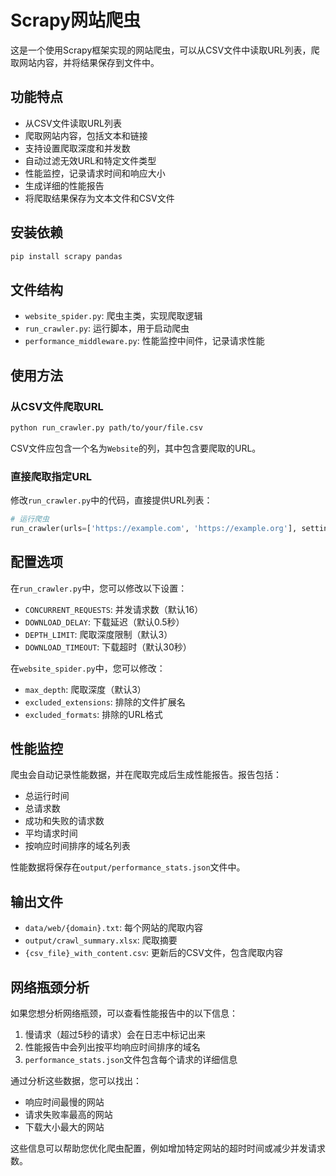 # Scrapy网站爬虫

这是一个使用Scrapy框架实现的网站爬虫，可以从CSV文件中读取URL列表，爬取网站内容，并将结果保存到文件中。

## 功能特点

- 从CSV文件读取URL列表
- 爬取网站内容，包括文本和链接
- 支持设置爬取深度和并发数
- 自动过滤无效URL和特定文件类型
- 性能监控，记录请求时间和响应大小
- 生成详细的性能报告
- 将爬取结果保存为文本文件和CSV文件

## 安装依赖

```bash
pip install scrapy pandas
```

## 文件结构

- `website_spider.py`: 爬虫主类，实现爬取逻辑
- `run_crawler.py`: 运行脚本，用于启动爬虫
- `performance_middleware.py`: 性能监控中间件，记录请求性能

## 使用方法

### 从CSV文件爬取URL

```bash
python run_crawler.py path/to/your/file.csv
```

CSV文件应包含一个名为`Website`的列，其中包含要爬取的URL。

### 直接爬取指定URL

修改`run_crawler.py`中的代码，直接提供URL列表：

```python
# 运行爬虫
run_crawler(urls=['https://example.com', 'https://example.org'], settings=settings)
```

## 配置选项

在`run_crawler.py`中，您可以修改以下设置：

- `CONCURRENT_REQUESTS`: 并发请求数（默认16）
- `DOWNLOAD_DELAY`: 下载延迟（默认0.5秒）
- `DEPTH_LIMIT`: 爬取深度限制（默认3）
- `DOWNLOAD_TIMEOUT`: 下载超时（默认30秒）

在`website_spider.py`中，您可以修改：

- `max_depth`: 爬取深度（默认3）
- `excluded_extensions`: 排除的文件扩展名
- `excluded_formats`: 排除的URL格式

## 性能监控

爬虫会自动记录性能数据，并在爬取完成后生成性能报告。报告包括：

- 总运行时间
- 总请求数
- 成功和失败的请求数
- 平均请求时间
- 按响应时间排序的域名列表

性能数据将保存在`output/performance_stats.json`文件中。

## 输出文件

- `data/web/{domain}.txt`: 每个网站的爬取内容
- `output/crawl_summary.xlsx`: 爬取摘要
- `{csv_file}_with_content.csv`: 更新后的CSV文件，包含爬取内容

## 网络瓶颈分析

如果您想分析网络瓶颈，可以查看性能报告中的以下信息：

1. 慢请求（超过5秒的请求）会在日志中标记出来
2. 性能报告中会列出按平均响应时间排序的域名
3. `performance_stats.json`文件包含每个请求的详细信息

通过分析这些数据，您可以找出：

- 响应时间最慢的网站
- 请求失败率最高的网站
- 下载大小最大的网站

这些信息可以帮助您优化爬虫配置，例如增加特定网站的超时时间或减少并发请求数。 